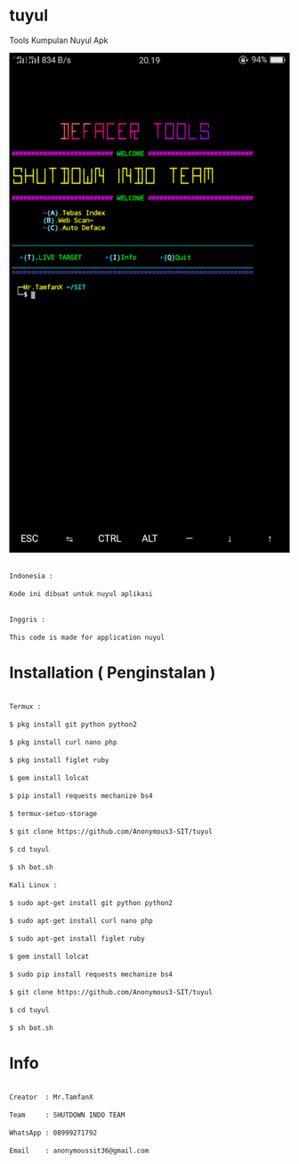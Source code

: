 # tuyul
Tools Kumpulan Nuyul Apk

![Screenshot_2020-04-21-20-19-31-15](https://raw.githubusercontent.com/Anonymous3-SIT/Tebas/master/Screenshot_2020-04-21-20-19-31-15.png)
```

Indonesia :

Kode ini dibuat untuk nuyul aplikasi
```

```

Inggris : 

This code is made for application nuyul

```

# Installation ( Penginstalan )

```

Termux :

$ pkg install git python python2

$ pkg install curl nano php

$ pkg install figlet ruby

$ gem install lolcat

$ pip install requests mechanize bs4

$ termux-setuo-storage

$ git clone https://github.com/Anonymous3-SIT/tuyul

$ cd tuyul

$ sh bot.sh

Kali Linux :

$ sudo apt-get install git python python2

$ sudo apt-get install curl nano php

$ sudo apt-get install figlet ruby

$ gem install lolcat

$ sudo pip install requests mechanize bs4

$ git clone https://github.com/Anonymous3-SIT/tuyul

$ cd tuyul

$ sh bot.sh

```

# Info

```

Creator  : Mr.TamfanX

Team     : SHUTDOWN INDO TEAM

WhatsApp : 08999271792

Email    : anonymoussit36@gmail.com

```

